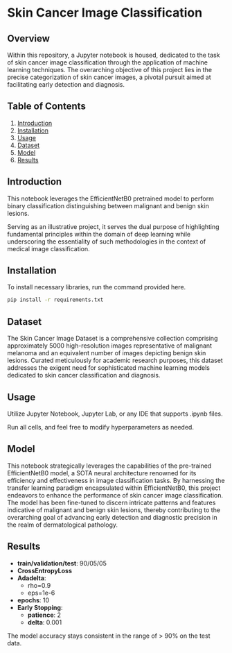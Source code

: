 # Skin Cancer Image Classification

## Overview

Within this repository, a Jupyter notebook is housed, dedicated to the task of skin cancer image classification through the application of machine learning techniques.
The overarching objective of this project lies in the precise categorization of skin cancer images, a pivotal pursuit aimed at facilitating early detection and diagnosis.

## Table of Contents

1. [Introduction](#introduction)
2. [Installation](#installation)
3. [Usage](#usage)
4. [Dataset](#dataset)
5. [Model](#model)
6. [Results](#results)

## Introduction

This notebook leverages the EfficientNetB0 pretrained model to perform binary classification distinguishing between malignant and benign skin lesions. 

Serving as an illustrative project, it serves the dual purpose of highlighting fundamental principles within the domain of deep learning while underscoring the essentiality of such methodologies in the context of medical image classification.
## Installation

To install necessary libraries, run the command provided here.

```bash
pip install -r requirements.txt
```
## Dataset

The Skin Cancer Image Dataset is a comprehensive collection comprising approximately 5000 high-resolution images representative of malignant melanoma and an equivalent number of images depicting benign skin lesions.
Curated meticulously for academic research purposes, this dataset addresses the exigent need for sophisticated machine learning models dedicated to skin cancer classification and diagnosis.
## Usage

Utilize Jupyter Notebook, Jupyter Lab, or any IDE that supports .ipynb files. 

Run all cells, and feel free to modify hyperparameters as needed.
## Model
This notebook strategically leverages the capabilities of the pre-trained EfficientNetB0 model, a SOTA neural architecture renowned for its efficiency and effectiveness in image classification tasks.
 By harnessing the transfer learning paradigm encapsulated within EfficientNetB0, this project endeavors to enhance the performance of skin cancer image classification. 
 The model has been fine-tuned to discern intricate patterns and features indicative of malignant and benign skin lesions, thereby contributing to the overarching goal of advancing early detection and diagnostic precision in the realm of dermatological pathology.

## Results

* **train/validation/test**: 90/05/05
* **CrossEntropyLoss**
* **Adadelta**:
  * rho=0.9
  * eps=1e-6
* **epochs**: 10
* **Early Stopping**:
  * **patience**: 2
  * **delta**: 0.001

The model accuracy stays consistent in the range of > 90% on the test data.
